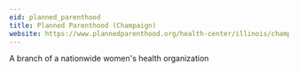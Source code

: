 ```yaml
---
eid: planned_parenthood
title: Planned Parenthood (Champaign)
website: https://www.plannedparenthood.org/health-center/illinois/champaign/61820/champaign-health-center-3283-90430
---
```

A branch of a nationwide women's health organization
